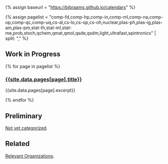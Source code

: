 <head>
  <link rel="stylesheet" href="assets/style.css">
  <meta name="google-site-verification" content="-TclahrTImXSL7tMHLFb3wUP8ne2e1MvaT5MyUA5msA" />
</head>

{% assign baseurl = "https://bjbraams.github.io/calendars" %}

{% assign pagelist = "comp-fd,comp-hp,comp-in,comp-ml,comp-na,comp-op,comp-qc,comp-uq,cs-al,cs-lo,cs-op,cs-oh,nuclear,plas-ph,plas-ig,plas-am,plas-pm,stat-th,stat-ml,stat-me,prob,stoch,qchem,qmat,qmol,qsde,qsdm,light,ultrafast,spintronics" | split: "," %}

## Work in Progress

{% for page in pagelist %}

### [{{site.data.pages[page].title}}]({{baseurl}}/{{page}})

{{site.data.pages[page].excerpt}}

{% endfor %}

## Preliminary

[Not yet categorized]({{baseurl}}/inprogress).

## Related

[Relevant Organizations]({{baseurl}}/orgs).
